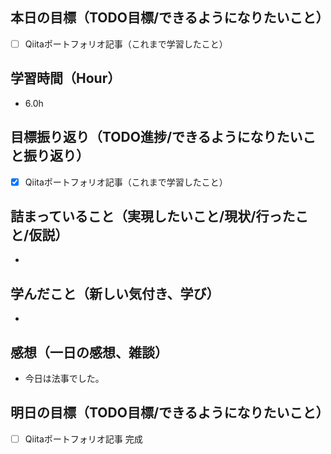## 本日の目標（TODO目標/できるようになりたいこと）
- [ ] Qiitaポートフォリオ記事（これまで学習したこと）
　
## 学習時間（Hour）
- 6.0h

## 目標振り返り（TODO進捗/できるようになりたいこと振り返り）
- [x] Qiitaポートフォリオ記事（これまで学習したこと）

##  詰まっていること（実現したいこと/現状/行ったこと/仮説）
-

## 学んだこと（新しい気付き、学び）
-

## 感想（一日の感想、雑談）
- 今日は法事でした。

## 明日の目標（TODO目標/できるようになりたいこと）
- [ ] Qiitaポートフォリオ記事 完成
